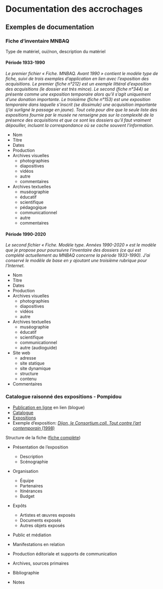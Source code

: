 # Documentation des accrochages



## Exemples de documentation



### Fiche d’inventaire MNBAQ

Type de matériel, oui/non, description du matériel

#### Période 1933-1990

*Le premier fichier « Fiche. MNBAQ. Avant 1990 » contient le modèle type de fiche, suivi de trois exemples d’application en lien avec l’exposition des acquisitions. Le premier (fiche n°212) est un exemple littéral d’exposition des acquisitions (le dossier est très mince). Le second (fiche n°344) se présente comme une exposition temporaire alors qu’il s’agit uniquement d’une donation importante. Le troisième (fiche n°153) est une exposition temporaire dans laquelle s’inscrit (se dissimule) une acquisition importante (j’ai surligné le passage en jaune). Tout cela pour dire que la seule liste des expositions fournie par le musée ne renseigne pas sur la complexité de la présence des acquisitions et que ce sont les dossiers qu’il faut vraiment dépouiller, incluant la correspondance où se cache souvent l’information.*

- Nom
- Titre
- Dates
- Production
- Archives visuelles
  - photographies
  - diapositives
  - vidéos
  - autre
  - commentaires
- Archives textuelles
  - muséographie
  - éducatif
  - scientifique
  - pédagogique
  - communicationnel
  - autre
  - commentaires

#### Période 1990-2020

*Le second fichier « Fiche. Modèle type. Années 1990-2020 » est le modèle que je propose pour poursuivre l’inventaire des dossiers (ce qui est complété actuellement au MNBAQ concerne la période 1933-1990). J’ai conservé le modèle de base en y ajoutant une troisième rubrique pour l’Internet.*

- Nom
- Titre
- Dates
- Production
- Archives visuelles
  - photographies
  - diapositives
  - vidéos
  - autre
- Archives textuelles
  - muséographie
  - éducatif
  - scientifique
  - communicationnel
  - autre (audioguide)
- Site web
  - adresse
  - site statique
  - site dynamique
  - structure
  - contenu
- Commentaires



### Catalogue raisonné des expositions - Pompidou

- [Publication en ligne](https://histoiredesexpos.hypotheses.org/presentation/catalogue-raisonne-des-expositions) en lien (blogue) 
- [Catalogue](http://catalogueexpositions.referata.com/wiki/Bienvenue)
- [Expositions](http://catalogueexpositions.referata.com/wiki/Catégorie:Expositions)
- Exemple d’exposition: [*Dijon, le Consortium.coll. Tout contre l’art contemporain* (1998)](http://catalogueexpositions.referata.com/wiki/Dijon,_le_Consortium.coll._Tout_contre_l'art_contemporain)

Structure de la fiche ([fiche complète](./fichePompidou.md))

- Présentation de l’exposition
    - Description
    - Scénographie

- Organisation
  - Équipe
  - Partenaires
  - Itinérances
  - Budget
- Expôts
  - Artistes et œuvres exposés
  - Documents exposés
  - Autres objets exposés
- Public et médiation
- Manifestations en relation
- Production éditoriale et supports de communication
- Archives, sources primaires
- Bibliographie
- Notes